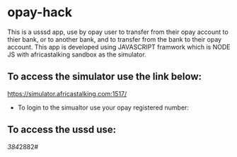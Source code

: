 # opay-hack
This is a usssd app, use by opay user to transfer from their opay account to thier bank, or to another bank, and to transfer from the bank to their opay account.
This app is developed using JAVASCRIPT framwork which is NODE JS with africastalking sandbox as the simulator.

## To access the simulator use the link below:
https://simulator.africastalking.com:1517/

- To login to the simualtor use your opay registered number:

## To access the ussd use:
 *384*2882#




